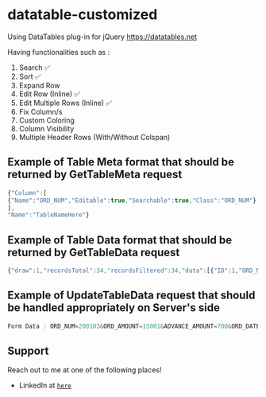 # datatable-customized
Using DataTables plug-in for jQuery https://datatables.net

Having functionalities such as : 
1. Search ✅
2. Sort ✅
3. Expand Row
4. Edit Row (Inline) ✅
5. Edit Multiple Rows (Inline) ✅
6. Fix Column/s
7. Custom Coloring
8. Column Visibility
9. Multiple Header Rows (With/Without Colspan)


## Example of Table Meta format that should be returned by GetTableMeta request
```javascript
{"Column":[
{"Name":"ORD_NUM","Editable":true,"Searchable":true,"Class":"ORD_NUM"},{"Name":"ORD_AMOUNT","Editable":true,"Searchable":true,"Class":"ORD_AMOUNT"},{"Name":"ADVANCE_AMOUNT","Editable":true,"Searchable":true,"Class":"ADVANCE_AMOUNT"},{"Name":"ORD_DATE","Editable":true,"Searchable":true,"Class":"ORD_DATE"},{"Name":"CUST_CODE","Editable":true,"Searchable":true,"Class":"CUST_CODE"},{"Name":"AGENT_CODE","Editable":true,"Searchable":true,"Class":"AGENT_CODE"},{"Name":"ORD_DESCRIPTION","Editable":true,"Searchable":true,"Class":"ORD_DESCRIPTION"},{"Name":"ID","Editable":false,"Searchable":false,"Class":"ID"}
],
"Name":"TableNameHere"}
```
## Example of Table Data format that should be returned by GetTableData request
```javascript
{"draw":1,"recordsTotal":34,"recordsFiltered":34,"data":[{"ID":1,"ORD_NUM":"200100","ORD_AMOUNT":"1000","ADVANCE_AMOUNT":"600","ORD_DATE":"8/1/2008 12:00:00 AM","CUST_CODE":"C00013","AGENT_CODE":"A003  ","ORD_DESCRIPTION":"TYU"},{"ID":2,"ORD_NUM":"200101","ORD_AMOUNT":"3212","ADVANCE_AMOUNT":"1000","ORD_DATE":"7/15/2008 12:00:00 AM","CUST_CODE":"C00001","AGENT_CODE":"A008  ","ORD_DESCRIPTION":"TYU"}]}
```
## Example of UpdateTableData request that should be handled appropriately on Server's side 
```javascript
Form Data : ORD_NUM=200103&ORD_AMOUNT=15001&ADVANCE_AMOUNT=700&ORD_DATE=5/15/2008 12:00:00 AM&CUST_CODE=C00021&AGENT_CODE=A005  &ORD_DESCRIPTION=SODe&rowid=4
```



## Support

Reach out to me at one of the following places!

- LinkedIn at <a href="https://www.linkedin.com/in/shubham-sinha7" target="_blank">`here`</a>

